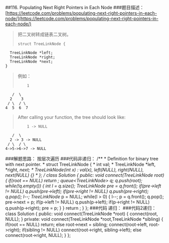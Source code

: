 ##116. Populating Next Right Pointers in Each Node
###题目描述：[https://leetcode.com/problems/populating-next-right-pointers-in-each-node/](https://leetcode.com/problems/populating-next-right-pointers-in-each-node/)
> 把二叉树转成链表二叉树。
> 
> 	  struct TreeLinkNode {
      TreeLinkNode *left;
      TreeLinkNode *right;
      TreeLinkNode *next;
    }    
> 例如：
> 
>         1
       /  \
      2    3
     / \  / \
    4  5  6  7
> After calling your function, the tree should look like:
> 
>         1 -> NULL
       /  \
      2 -> 3 -> NULL
     / \  / \
    4->5->6->7 -> NULL
###解题思路：
按层次遍历
###代码非递归：
	/**
	 * Definition for binary tree with next pointer.
	 * struct TreeLinkNode {
	 *  int val;
	 *  TreeLinkNode *left, *right, *next;
	 *  TreeLinkNode(int x) : val(x), left(NULL), right(NULL), next(NULL) {}
	 * };
	 */
	class Solution {
	public:
	    void connect(TreeLinkNode *root) {
	        if(root == NULL) return ;
	        queue<TreeLinkNode*> q;
	        q.push(root);
	        while(!q.empty()) {
	            int l = q.size();
	            TreeLinkNode* pre = q.front();
	            if(pre->left != NULL) q.push(pre->left);
	            if(pre->right != NULL) q.push(pre->right);
	            q.pop(); 
	            l--;
	            TreeLinkNode* p = NULL;
	            while(l > 0) {
	                l--;
	                p = q.front();
	                q.pop();
	                pre->next = p;
	                if(p->left != NULL) q.push(p->left);
	                if(p->right != NULL) q.push(p->right);
	                pre = p;
	            }
	        }
	        return ;
	    }
	};
###代码 递归：
###代码2递归：
	class Solution {
	public:
	    void connect(TreeLinkNode *root) {
	        connect(root, NULL);
	    }
	private:
	    void connect(TreeLinkNode *root,TreeLinkNode *sibling) {
	        if(root == NULL)
	            return;
	        else
	            root->next = sibling;
	        connect(root->left, root->right);
	        if(sibling != NULL)
	            connect(root->right, sibling->left);
	        else
	            connect(root->right, NULL);
	    }
	};